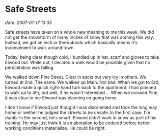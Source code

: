 # Safe Streets #

*date: 2007-01-17 13:35*

Safe streets have taken on a whole new meaning to me this week. We did
not get the snowstorm of many inches of snow that was coming this way.
Instead, we got an inch or thereabouts which basically means it's
inconvenient to walk around town.

Today, being clear though cold, I bundled up in hat, scarf and gloves
to take Elwood out. While out, I decided a walk would be possible
given that no percipitation was falling.

We walked down Pine Street. Clear in spots but very icy in others. We
turned at 2nd. The same. We walked up Main. Not bad. When we got to
3rd, Elwood made a quick right-hand turn back to the apartment. I had
planned to walk up to 4th, but well, if he wasn't interested ... When
we crossed Pine, it was clear to me Elwood was planning on going home.

I don't know if Elwood just thought I was disoriented and took the
long way home or wether he judged the streets to be unsafe. In the
first case, I'm dumb. In the second, he's smart. Elwood didn't work
in snow as part of his training. He may just think it is an aboration
to be endured before better working conditions materialize. He could
be right.

